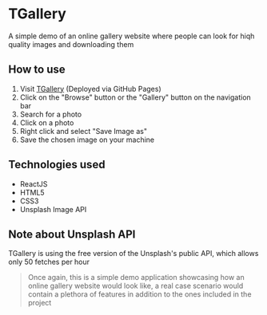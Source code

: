 # TGallery
A simple demo of an online gallery website where people can look for hiqh quality images and downloading them

## How to use
1. Visit [TGallery](https://tirottasoftware.github.io/tgallery/) (Deployed via GitHub Pages)
2. Click on the "Browse" button or the "Gallery" button on the navigation bar
3. Search for a photo
4. Click on a photo
5. Right click and select "Save Image as" 
6. Save the chosen image on your machine

## Technologies used
* ReactJS
* HTML5
* CSS3
* Unsplash Image API

## Note about Unsplash API
TGallery is using the free version of the Unsplash's public API, which allows only 50 fetches per hour

>Once again, this is a simple demo application showcasing how an online gallery website would look like, a real case scenario would contain a plethora of features in addition to the ones included in the project
